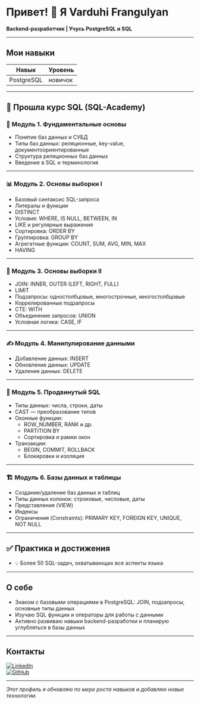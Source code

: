 # Привет! 👋 Я Varduhi Frangulyan

**Backend-разработчик | Учусь PostgreSQL и SQL**

---

## Мои навыки

| Навык          | Уровень                    |
| -------------- | -------------------------- |
| PostgreSQL     | новичок

---
## 📘 Прошла курс SQL (SQL-Academy)

### 🧱 Модуль 1. Фундаментальные основы

- Понятие баз данных и СУБД
- Типы баз данных: реляционные, key-value, документоориентированные
- Структура реляционных баз данных
- Введение в SQL и терминология

---

### 📊 Модуль 2. Основы выборки I

- Базовый синтаксис SQL-запроса
- Литералы и функции
- DISTINCT
- Условия: WHERE, IS NULL, BETWEEN, IN
- LIKE и регулярные выражения
- Сортировка: ORDER BY
- Группировка: GROUP BY
- Агрегатные функции: COUNT, SUM, AVG, MIN, MAX
- HAVING

---

### 🔗 Модуль 3. Основы выборки II

- JOIN: INNER, OUTER (LEFT, RIGHT, FULL)
- LIMIT
- Подзапросы: одностолбцовые, многострочные, многостолбцовые
- Коррелированные подзапросы
- CTE: WITH
- Объединение запросов: UNION
- Условная логика: CASE, IF

---

### ✍️ Модуль 4. Манипулирование данными

- Добавление данных: INSERT
- Обновление данных: UPDATE
- Удаление данных: DELETE

---

### 🧠 Модуль 5. Продвинутый SQL

- Типы данных: числа, строки, даты
- CAST — преобразование типов
- Оконные функции:
  - ROW_NUMBER, RANK и др.
  - PARTITION BY
  - Сортировка и рамки окон
- Транзакции:
  - BEGIN, COMMIT, ROLLBACK
  - Блокировки и изоляция

---

### 🏗️ Модуль 6. Базы данных и таблицы

- Создание/удаление баз данных и таблиц
- Типы данных колонок: строковые, числовые, даты
- Представления (VIEW)
- Индексы
- Ограничения (Constraints): PRIMARY KEY, FOREIGN KEY, UNIQUE, NOT NULL

---


## ✅ Практика и достижения

- 💡 Более 50 SQL-задач, охватывающих все аспекты языка


---

## О себе

- Знаком с базовыми операциями в PostgreSQL: JOIN, подзапросы, основные типы данных  
- Изучаю SQL функции и операторы для работы с данными  
- Активно развиваю навыки backend-разработки и планирую углубляться в базы данных

---

## Контакты

[![LinkedIn](https://img.shields.io/badge/LinkedIn-Profile-blue?logo=linkedin)](https://www.linkedin.com/in/varduhi-frangulyan-13b090380/)  
[![GitHub](https://img.shields.io/badge/GitHub-Profile-black?logo=github)](https://github.com/frangulya86Varduhi)

---

_Этот профиль я обновляю по мере роста навыков и добавляю новые технологии._


<!--
**Frangulya86Varduhi/Frangulya86Varduhi** is a ✨ _special_ ✨ repository because its `README.md` (this file) appears on your GitHub profile.

Here are some ideas to get you started:

- 🔭 I’m currently working on ...
- 🌱 I’m currently learning ...
- 👯 I’m looking to collaborate on ...
- 🤔 I’m looking for help with ...
- 💬 Ask me about ...
- 📫 How to reach me: ...
- 😄 Pronouns: ...
- ⚡ Fun fact: ...
-->
